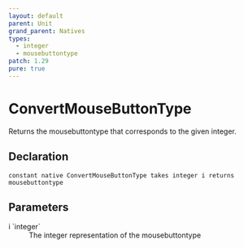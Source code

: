 ```yaml
---
layout: default
parent: Unit
grand_parent: Natives
types:
  - integer
  - mousebuttontype
patch: 1.29
pure: true
---
```


# ConvertMouseButtonType
Returns the mousebuttontype that corresponds to the given integer.

## Declaration

```
constant native ConvertMouseButtonType takes integer i returns mousebuttontype
```

## Parameters
<dl>
  <dt>i `integer`</dt>
  <dd>The integer representation of the mousebuttontype</dd>
</dl>